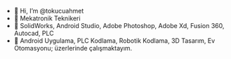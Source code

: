 - 👋 Hi, I’m @tokucuahmet
- 👀 Mekatronik Teknikeri
- 🌱 SolidWorks, Android Studio, Adobe Photoshop, Adobe Xd, Fusion 360, Autocad, PLC
- 💞️ Android Uygulama, PLC Kodlama, Robotik Kodlama, 3D Tasarım, Ev Otomasyonu; üzerlerinde çalışmaktayım.


<!---
tokucuahmet/tokucuahmet is a ✨ special ✨ repository because its `README.md` (this file) appears on your GitHub profile.
You can click the Preview link to take a look at your changes.
--->
